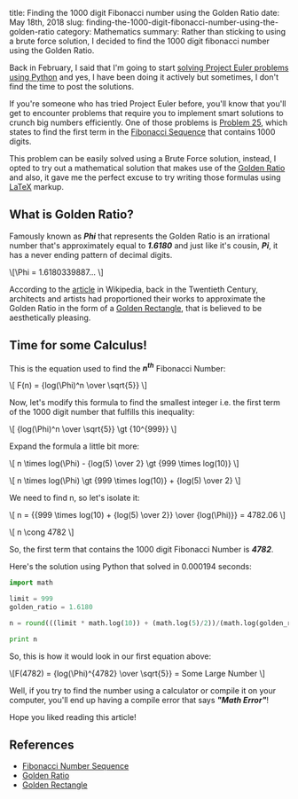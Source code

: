title: Finding the 1000 digit Fibonacci number using the Golden Ratio
date: May 18th, 2018
slug: finding-the-1000-digit-fibonacci-number-using-the-golden-ratio
category: Mathematics
summary: Rather than sticking to using a brute force solution, I decided to find the 1000 digit fibonacci number using the Golden Ratio.

Back in February, I said that I'm going to start [solving Project Euler
problems using Python](/posts/i-decided-to-learn-python) and yes, I
have been doing it actively but sometimes, I don't find the time to post
the solutions.

If you're someone who has tried Project Euler before, you'll know that
you'll get to encounter problems that require you to implement smart
solutions to crunch big numbers efficiently. One of those problems is
[Problem 25](https://www.projecteuler.net/problem=25), which states to
find the first term in the [Fibonacci
Sequence](https://en.wikipedia.org/wiki/Fibonacci_number) that contains
1000 digits.

This problem can be easily solved using a Brute Force solution, instead,
I opted to try out a mathematical solution that makes use of the [Golden
Ratio](https://en.wikipedia.org/wiki/Golden_ratio) and also, it gave me
the perfect excuse to try writing those formulas using
[LaTeX](https://en.wikipedia.org/wiki/LaTeX) markup.

## What is Golden Ratio?

Famously known as ***Phi*** that represents the Golden Ratio is an
irrational number that's approximately equal to ***1.6180*** and just like
it's cousin, ***Pi***, it has a never ending pattern of decimal digits.

\\[\Phi = 1.6180339887... \\]

According to the [article](https://en.wikipedia.org/wiki/Golden_ratio)
in Wikipedia, back in the Twentieth Century, architects and artists had
proportioned their works to approximate the Golden Ratio in the form of
a [Golden Rectangle](https://en.wikipedia.org/wiki/Golden_rectangle),
that is believed to be aesthetically pleasing.

## Time for some Calculus!

This is the equation used to find the ***n<sup>th</sup>*** Fibonacci Number:

\\[ F(n) = {log(\Phi)^n \over \sqrt{5}} \\]

Now, let's modify this formula to find the smallest integer i.e. the
first term of the 1000 digit number that fulfills this inequality:

\\[ {log(\Phi)^n \over \sqrt{5}} \gt {10^{999}} \\]

Expand the formula a little bit more:

\\[ n \times log(\Phi) - {log(5) \over 2} \gt {999 \times log(10)} \\]

\\[ n \times log(\Phi) \gt {999 \times log(10)} + {log(5) \over 2} \\]

We need to find n, so let's isolate it:

\\[ n = {{999 \times log(10) + {log(5) \over 2}} \over
{log(\Phi)}} = 4782.06 \\]

\\[ n \cong 4782 \\]


So, the first term that contains the 1000 digit Fibonacci Number is
***4782***.

Here's the solution using Python that solved in 0.000194 seconds:

```python
import math

limit = 999
golden_ratio = 1.6180

n = round(((limit * math.log(10)) + (math.log(5)/2))/(math.log(golden_ratio)))

print n
```

So, this is how it would look in our first equation above:

\\[F(4782) = {log(\Phi)^{4782} \over \sqrt{5}} = Some Large
Number \\]

Well, if you try to find the number using a calculator or compile it on
your computer, you'll end up having a compile error that says ***"Math
Error"***!

Hope you liked reading this article!

## References

+ [Fibonacci Number Sequence](https://en.wikipedia.org/wiki/Fibonacci_number)
+ [Golden Ratio](https://en.wikipedia.org/wiki/Golden_ratio)
+ [Golden Rectangle](https://en.wikipedia.org/wiki/Golden_rectangle)
